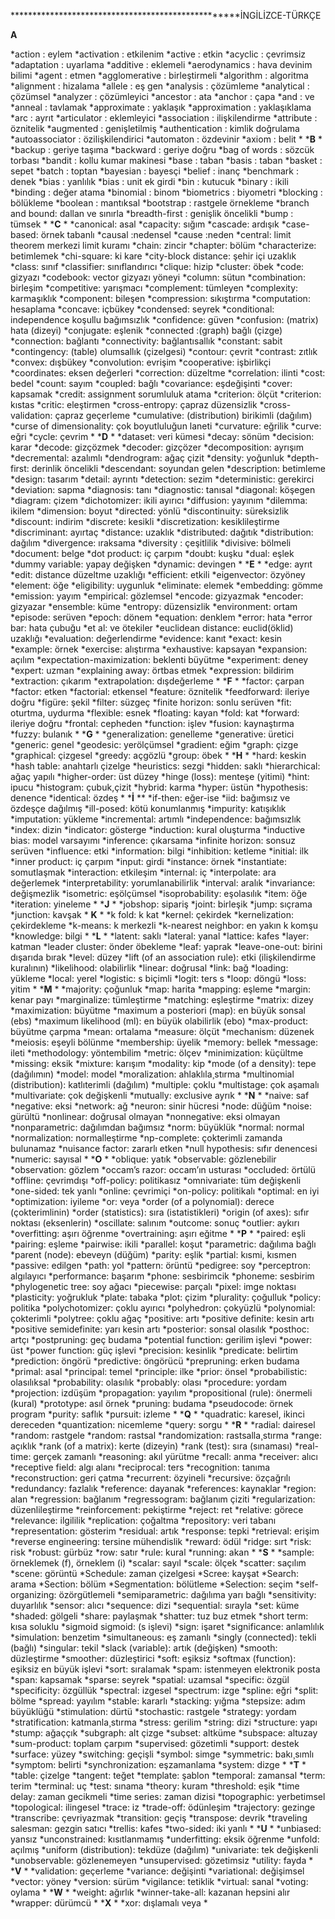 
***************************************************İNGİLİZCE-TÜRKÇE

**A**

*action : eylem
*activation : etkilenim
*active : etkin
*acyclic : çevrimsiz
*adaptation : uyarlama
*additive : eklemeli
*aerodynamics : hava devinim bilimi
*agent : etmen
*agglomerative : birleştirmeli
*algorithm : algoritma
*alignment : hizalama
*allele : eş gen
*analysis : çözümleme
*analytical : çözümsel
*analyzer : çözümleyici
*ancestor : ata
*anchor : çapa
*and : ve
*anneal : tavlamak
*approximate : yaklaşık
*approximation : yaklaşıklama
*arc : ayrıt
*articulator : eklemleyici
*association : ilişkilendirme
*attribute : öznitelik
*augmented : genişletilmiş
*authentication : kimlik doğrulama
*autoassociator : özilişkilendirici
*automaton : özdevinir
*axiom : belit
*
***B**
*
*backup : geriye taşıma
*backward : geriye doğru
*bag of words : sözcük torbası
*bandit : kollu kumar makinesi
*base : taban
*basis : taban
*basket : sepet
*batch : toptan
*bayesian : bayesçi
*belief : inanç
*benchmark : denek
*bias : yanlılık
*bias : unit ek girdi
*bin : kutucuk
*binary : ikili
*binding : değer atama
*binomial : binom
*biometrics : biyometri
*blocking : bölükleme
*boolean : mantıksal
*bootstrap : rastgele örnekleme
*branch and bound: dallan ve sınırla
*breadth-first : genişlik öncelikli
*bump : tümsek
*
***C**
*
*canonical: asal
*capacity: sığım
*cascade: ardışık
*case-based: örnek tabanlı
*causal :nedensel
*cause :neden
*central: limit theorem merkezi limit kuramı
*chain: zincir
*chapter: bölüm
*characterize: betimlemek
*chi-square: ki kare
*city-block distance: şehir içi uzaklık
*class: sınıf
*classifier: sınıflandırıcı
*clique: hizip
*cluster: öbek
*code: gizyazı
*codebook: vector gizyazı yöneyi
*column: sütun
*combination: birleşim
*competitive: yarışmacı
*complement: tümleyen
*complexity: karmaşıklık
*component: bileşen
*compression: sıkıştırma
*computation: hesaplama
*concave: içbükey
*condensed: seyrek
*conditional: independence koşullu bağımsızlık
*confidence: güven
*confusion: (matrix) hata (dizeyi)
*conjugate: eşlenik
*connected :(graph) bağlı (çizge)
*connection: bağlantı
*connectivity: bağlantısallık
*constant: sabit
*contingency: (table) olumsallık (çizelgesi)
*contour: çevrit
*contrast: zıtlık
*convex: dışbükey
*convolution: evrişim
*cooperative: işbirlikçi
*coordinates: eksen değerleri
*correction: düzeltme
*correlation: ilinti
*cost: bedel
*count: sayım
*coupled: bağlı
*covariance: eşdeğişinti
*cover: kapsamak
*credit: assignment sorumluluk atama
*criterion: ölçüt
*criterion: kıstas
*critic: eleştirmen
*cross-entropy: çapraz düzensizlik
*cross-validation: çapraz geçerleme
*cumulative: (distribution) birikimli (dağılım)
*curse of dimensionality: çok boyutluluğun laneti
*curvature: eğrilik
*curve: eğri
*cycle: çevrim
*
***D**
*
*dataset: veri kümesi
*decay: sönüm
*decision: karar
*decode: gizçözmek
*decoder: gizçözer
*decomposition: ayrışım
*decremental: azalımlı
*dendrogram: ağaç çizit
*density: yoğunluk
*depth-first: derinlik öncelikli
*descendant: soyundan gelen
*description: betimleme
*design: tasarım
*detail: ayrıntı
*detection: sezim
*deterministic: gerekirci
*deviation: sapma
*diagnosis: tanı
*diagnostic: tanısal
*diagonal: köşegen
*diagram: çizem
*dichotomizer: ikili ayırıcı
*diffusion: yayınım
*dilemma: ikilem
*dimension: boyut
*directed: yönlü
*discontinuity: süreksizlik
*discount: indirim
*discrete: kesikli
*discretization: kesiklileştirme
*discriminant: ayırtaç
*distance: uzaklık
*distributed: dağıtık
*distribution: dağılım
*divergence: ıraksama
*diversity : çeşitlilik
*divisive: bölmeli
*document: belge
*dot product: iç çarpım
*doubt: kuşku
*dual: eşlek
*dummy variable: yapay değişken
*dynamic: devingen
*
***E**
*
*edge: ayrıt
*edit: distance düzeltme uzaklığı
*efficient: etkili
*eigenvector: özyöney
*element: öğe
*eligibility: uygunluk
*eliminate: elemek
*embedding: gömme
*emission: yayım
*empirical: gözlemsel
*encode: gizyazmak
*encoder: gizyazar
*ensemble: küme
*entropy: düzensizlik
*environment: ortam
*episode: serüven
*epoch: dönem
*equation: denklem
*error: hata
*error bar: hata çubuğu
*et al: ve ötekiler
*euclidean distance: euclid(öklid) uzaklığı
*evaluation: değerlendirme
*evidence: kanıt
*exact: kesin
*example: örnek
*exercise: alıştırma
*exhaustive: kapsayan
*expansion: açılım
*expectation-maximization: beklenti büyütme
*experiment: deney
*expert: uzman
*explaining away: örtbas etmek
*expression: bildirim
*extraction: çıkarım
*extrapolation: dışdeğerleme
*
***F**
*
*factor: çarpan
*factor: etken
*factorial: etkensel
*feature: öznitelik
*feedforward: ileriye doğru
*figüre: şekil
*filter: süzgeç
*finite horizon: sonlu serüven
*fit: oturtma, uydurma
*flexible: esnek
*floating: kayan
*fold: kat
*forward: ileriye doğru
*frontal: cepheden
*function: işlev
*fusion: kaynaştırma
*fuzzy: bulanık
*
***G**
*
*generalization: genelleme
*generative: üretici
*generic: genel
*geodesic: yerölçümsel
*gradient: eğim
*graph: çizge
*graphical: çizgesel
*greedy: açgözlü
*group: öbek
*
***H**
*
*hard: keskin
*hash table: anahtarlı çizelge
*heuristics: sezgi
*hidden: saklı
*hierarchical: ağaç yapılı
*higher-order: üst düzey
*hinge (loss): menteşe (yitimi)
*hint: ipucu
*histogram: çubuk,çizit
*hybrid: karma
*hyper: üstün
*hypothesis: denence
*identical: özdeş
*
***İ**
**
*if-then: eğer-ise
*iid: bağımsız ve özdeşçe dağılmış
*ill-posed: kötü konumlanmış
*impurity: katışıklık
*imputation: yükleme
*incremental: artımlı
*independence: bağımsızlık
*index: dizin
*indicator: gösterge
*induction: kural oluşturma
*inductive bias: model varsayımı
*inference: çıkarsama
*infinite horizon: sonsuz serüven
*influence: etki
*information: bilgi
*inhibition: ketleme
*initial: ilk
*inner product: iç çarpım
*input: girdi
*instance: örnek
*instantiate: somutlaşmak
*interaction: etkileşim
*internal: iç
*interpolate: ara değerlemek
*interpretability: yorumlanabilirlik
*interval: aralık
*invariance: değişmezlik
*isometric: eşölçümsel
*isoprobability: eşolasılık
*item: öğe
*iteration: yineleme
*
***J**
*
*jobshop: sipariş
*joint: birleşik
*jump: sıçrama
*junction: kavşak
*
**K**
*
*k fold: k kat
*kernel: çekirdek
*kernelization: çekirdekleme
*k-means: k merkezli
*k-nearest neighbor: en yakın k komşu
*knowledge: bilgi
*
***L**
*
*latent: saklı
*lateral: yanal
*lattice: kafes
*layer: katman
*leader cluster: önder öbekleme
*leaf: yaprak
*leave-one-out: birini dışarıda bırak
*level: düzey
*lift (of an association rule): etki (ilişkilendirme kuralının)
*likelihood: olabilirlik
*linear: doğrusal
*link: bağ
*loading: yükleme
*local: yerel
*logistic: s biçimli
*logit: ters s
*loop: döngü
*loss: yitim
*
***M**
*
*majority: çoğunluk
*map: harita
*mapping: eşleme
*margin: kenar payı
*marginalize: tümleştirme
*matching: eşleştirme
*matrix: dizey
*maximization: büyütme
*maximum a posteriori (map): en büyük sonsal (ebs)
*maximum likelihood (ml): en büyük olabilirlik (ebo)
*max-product: büyütme çarpma
*mean: ortalama
*measure: ölçüt
*mechanism: düzenek
*meiosis: eşeyli bölünme
*membership: üyelik
*memory: bellek
*message: ileti
*methodology: yöntembilim
*metric: ölçev
*minimization: küçültme
*missing: eksik
*mixture: karışım
*modality: kip
*mode (of a density): tepe (dağılımın)
*model: model
*moralization: ahlaklıla¸stırma
*multinomial (distribution): katlıterimli (dağılım)
*multiple: çoklu
*multistage: çok aşamalı
*multivariate: çok değişkenli
*mutually: exclusive ayrık
*
***N**
*
*naive: saf
*negative: eksi
*network: ağ
*neuron: sinir hücresi
*node: düğüm
*noise: gürültü
*nonlinear: doğrusal olmayan
*nonnegative: eksi olmayan
*nonparametric: dağılımdan bağımsız
*norm: büyüklük
*normal: normal
*normalization: normalleştirme
*np-complete: çokterimli zamanda bulunamaz
*nuisance factor: zararlı etken
*null hypothesis: sıfır denencesi
*numeric: sayısal
*
***O**
*
*oblique: yatık
*observable: gözlenebilir
*observation: gözlem
*occam’s razor: occam’ın usturası
*occluded: örtülü
*offline: çevrimdışı
*off-policy: politikasız
*omnivariate: tüm değişkenli
*one-sided: tek yanlı
*online: çevrimiçi
*on-policy: politikalı
*optimal: en iyi
*optimization: iyileme
*or: veya
*order (of a polynomial): derece (çokterimlinin)
*order (statistics): sıra (istatistikleri)
*origin (of axes): sıfır noktası (eksenlerin)
*oscillate: salınım
*outcome: sonuç
*outlier: aykırı
*overfitting: aşırı öğrenme
*overtraining: aşırı eğitme
*
***P**
*
*paired: eşli
*pairing: eşleme
*pairwise: ikili
*parallel: koşut
*parametric: dağılıma bağlı
*parent (node): ebeveyn (düğüm)
*parity: eşlik
*partial: kısmi, kısmen
*passive: edilgen
*path: yol
*pattern: örüntü
*pedigree: soy
*perceptron: algılayıcı
*performance: başarım
*phone: sesbirimcik
*phoneme: sesbirim
*phylogenetic tree: soy ağacı
*piecewise: parçalı
*pixel: imge noktası
*plasticity: yoğrukluk
*plate: tabaka
*plot: çizim
*plurality: çoğulluk
*policy: politika
*polychotomizer: çoklu ayırıcı
*polyhedron: çokyüzlü
*polynomial: çokterimli
*polytree: çoklu ağaç
*positive: artı
*positive definite: kesin artı
*positive semidefinite: yarı kesin artı
*posterior: sonsal olasılık
*posthoc: artçı
*postpruning: geç budama
*potential function: gerilim işlevi
*power: üst
*power function: güç işlevi
*precision: kesinlik
*predicate: belirtim
*prediction: öngörü
*predictive: öngörücü
*prepruning: erken budama
*primal: asal
*principal: temel
*principle: ilke
*prior: önsel
*probabilistic: olasılıksal
*probability: olasılık
*probably: olası
*procedure: yordam
*projection: izdüşüm
*propagation: yayılım
*propositional (rule): önermeli (kural)
*prototype: asıl örnek
*pruning: budama
*pseudocode: örnek program
*purity: saflık
*pursuit: izleme
*
***Q**
*
*quadratic: karesel, ikinci dereceden
*quantization: nicemleme
*query: sorgu
*
***R**
*
*radial: dairesel
*random: rastgele
*random: rastsal
*randomization: rastsalla¸stırma
*range: açıklık
*rank (of a matrix): kerte (dizeyin)
*rank (test): sıra (sınaması)
*real-time: gerçek zamanlı
*reasoning: akıl yürütme
*recall: anma
*receiver: alıcı
*receptive field: algı alanı
*reciprocal: ters
*recognition: tanıma
*reconstruction: geri çatma
*recurrent: özyineli
*recursive: özçağrılı
*redundancy: fazlalık
*reference: dayanak
*references: kaynaklar
*region: alan
*regression: bağlanım
*regressogram: bağlanım çiziti
*regularization: düzenlileştirme
*reinforcement: pekiştirme
*reject: ret
*relative: görece
*relevance: ilgililik
*replication: çoğaltma
*repository: veri tabanı
*representation: gösterim
*residual: artık
*response: tepki
*retrieval: erişim
*reverse engineering: tersine mühendislik
*reward: ödül
*ridge: sırt
*risk: risk
*robust: gürbüz
*row: satır
*rule: kural
*running: akan
*
***S**
*
*sample: örneklemek (f), örneklem (i)
*scalar: sayıl
*scale: ölçek
*scatter: saçılım
*scene: görüntü
*Schedule: zaman çizelgesi
*Scree: kayşat
*Search: arama
*Section: bölüm
*Segmentation: bölütleme
*Selection: seçim
*self-organizing: özörgütlemeli
*semiparametric: dağılıma yarı bağlı
*sensitivity: duyarlılık
*sensor: alıcı
*sequence: dizi
*sequential: sırayla
*set: küme
*shaded: gölgeli
*share: paylaşmak
*shatter: tuz buz etmek
*short term: kısa soluklu
*sigmoid sigmoid: (s işlevi)
*sign: işaret
*significance: anlamlılık
*simulation: benzetim
*simultaneous: eş zamanlı
*singly (connected): tekli (bağlı)
*singular: tekil
*slack (variable): artık (değişken)
*smooth: düzleştirme
*smoother: düzleştirici
*soft: eşiksiz
*softmax (function): eşiksiz en büyük işlevi
*sort: sıralamak
*spam: istenmeyen elektronik posta
*span: kapsamak
*sparse: seyrek
*spatial: uzamsal
*specific: özgül
*specificity: özgüllük
*spectral: izgesel
*spectrum: izge
*spline: eğri
*split: bölme
*spread: yayılım
*stable: kararlı
*stacking: yığma
*stepsize: adım büyüklüğü
*stimulation: dürtü
*stochastic: rastgele
*strategy: yordam
*stratification: katmanla¸stırma
*stress: gerilim
*string: dizi
*structure: yapı
*stump: ağaççık
*subgraph: alt çizge
*subset: altküme
*subspace: altuzay
*sum-product: toplam çarpım
*supervised: gözetimli
*support: destek
*surface: yüzey
*switching: geçişli
*symbol: simge
*symmetric: bakı¸sımlı
*symptom: belirti
*synchronization: eşzamanlama
*system: dizge
*
***T**
*
*table: çizelge
*tangent: teğet
*template: şablon
*temporal: zamansal
*term: terim
*terminal: uç
*test: sınama
*theory: kuram
*threshold: eşik
*time delay: zaman gecikmeli
*time series: zaman dizisi
*topographic: yerbetimsel
*topological: ilingesel
*trace: iz
*trade-off: ödünleşim
*trajectory: gezinge
*transcribe: çevriyazmak
*transition: geçiş
*transpose: devrik
*traveling salesman: gezgin satıcı
*trellis: kafes
*two-sided: iki yanlı
*
***U**
*
*unbiased: yansız
*unconstrained: kısıtlanmamış
*underfitting: eksik öğrenme
*unfold: açılmış
*uniform (distribution): tekdüze (dağılım)
*univariate: tek değişkenli
*unobservable: gözlenemeyen
*unsupervised: gözetimsiz
*utility: fayda
*
***V**
*
*validation: geçerleme
*variance: değişinti
*variational: değişimsel
*vector: yöney
*version: sürüm
*vigilance: tetiklik
*virtual: sanal
*voting: oylama
*
***W**
*
*weight: ağırlık
*winner-take-all: kazanan hepsini alır
*wrapper: dürümcü
*
***X**
*
*xor: dışlamalı veya
*

